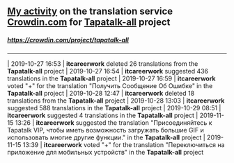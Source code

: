 ## [My activity](https://crowdin.com/profile/itcareerwork/activity "My profile") on the translation service [Crowdin.com](https://crowdin.com "crowdin.com") for [Tapatalk-all](https://crowdin.com/project/tapatalk-all "Tapatalk-all Crowdin") project
##### <https://crowdin.com/project/tapatalk-all>
***
| 2019-10-27 16:53 | **itcareerwork** deleted 26 translations from the **Tapatalk-all** project
| 2019-10-27 16:54 | **itcareerwork** suggested 436 translations in the **Tapatalk-all** project
| 2019-10-27 16:59 | **itcareerwork** voted "+" for the translation "Получить Сообщение Об Ошибке" in the **Tapatalk-all** project
| 2019-10-28 12:47 | **itcareerwork** deleted 18 translations from the **Tapatalk-all** project
| 2019-10-28 13:03 | **itcareerwork** suggested 588 translations in the **Tapatalk-all** project
| 2019-10-29 08:51 | **itcareerwork** suggested 4 translations in the **Tapatalk-all** project
| 2019-11-15 13:26 | **itcareerwork** suggested the translation "Присоединяйтесь к Tapatalk VIP, чтобы иметь возможность загружать большие GIF и использовать многие другие функции." in the **Tapatalk-all** project
| 2019-11-15 13:39 | **itcareerwork** voted "+" for the translation "Переключиться на приложение для мобильных устройств" in the **Tapatalk-all** project

